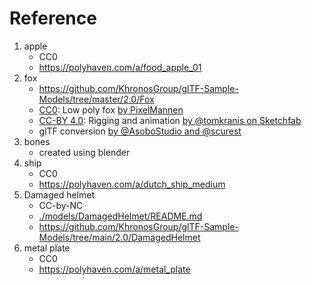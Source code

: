 # Reference
1. apple
   - CC0
   - https://polyhaven.com/a/food_apple_01
2. fox
   - https://github.com/KhronosGroup/glTF-Sample-Models/tree/master/2.0/Fox
   - [CC0](https://creativecommons.org/publicdomain/zero/1.0/): Low poly fox [by PixelMannen](https://opengameart.org/content/fox-and-shiba)
   - [CC-BY 4.0](https://creativecommons.org/licenses/by/4.0/): Rigging and animation [by @tomkranis on Sketchfab](https://sketchfab.com/models/371dea88d7e04a76af5763f2a36866bc)
   - glTF conversion [by @AsoboStudio and @scurest](https://github.com/KhronosGroup/glTF-Sample-Models/pull/150#issuecomment-406300118)
3. bones
   - created using blender
4. ship
   - CC0
   - https://polyhaven.com/a/dutch_ship_medium
5. Damaged helmet
   - CC-by-NC
   - [./models/DamagedHelmet/README.md](./models/DamagedHelmet/README.md)
   - https://github.com/KhronosGroup/glTF-Sample-Models/tree/main/2.0/DamagedHelmet
6. metal plate
   - CC0
   - https://polyhaven.com/a/metal_plate